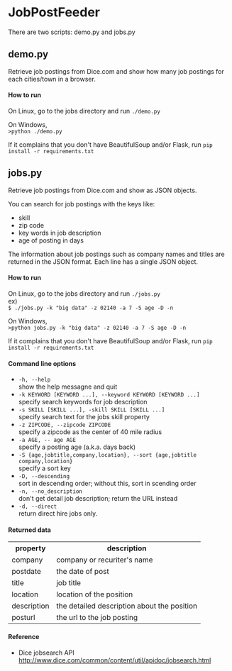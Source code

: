 # JobPostFeeder

There are two scripts: demo.py and jobs.py  

## demo.py

Retrieve job postings from Dice.com and show how many job postings for each cities/town in a browser.  

#### How to run
On Linux, go to the jobs directory and run `./demo.py`  
  
On Windows,  
``>python ./demo.py``
  
If it complains that you don't have BeautifulSoup and/or Flask, run
``pip install -r requirements.txt``
  
  
## jobs.py
  
Retrieve job postings from Dice.com and show as JSON objects.  

You can search for job postings with the keys like:  
* skill
* zip code
* key words in job description
* age of posting in days
  
The information about job postings such as company names and titles are returned in the JSON format. Each line has a single JSON object. 

#### How to run
On Linux, go to the jobs directory and run `./jobs.py`  
ex)  
``$ ./jobs.py -k "big data" -z 02140 -a 7 -S age -D -n``
  
On Windows,  
``>python jobs.py -k "big data" -z 02140 -a 7 -S age -D -n``
  
If it complains that you don't have BeautifulSoup and/or Flask, run
``pip install -r requirements.txt``
  
#### Command line options
* `-h, --help`  
   show the help messagne and quit  
* `-k KEYWORD [KEYWORD ...], --keyword KEYWORD [KEYWORD ...]`  
  specify search keywords for job description  
* `-s SKILL [SKILL ...], -skill SKILL [SKILL ...]`  
  specify search text for the jobs skill property  
* `-z ZIPCODE, --zipcode ZIPCODE`  
  specify a zipcode as the center of 40 mile radius  
* `-a AGE, -- age AGE`  
  specify a posting age (a.k.a. days back)  
* `-S {age,jobtitle,company,location}, --sort {age,jobtitle company,location}`  
  specify a sort key  
* `-D, --descending`  
  sort in descending order; without this, sort in scending order  
* `-n, --no_description`  
  don't get detail job description; return the URL instead  
* `-d, --direct`  
  return direct hire jobs only.  
  
#### Returned data
<table>
<tr><th>property</th><th>description</th></tr>
<tr><td>company</td><td>company or recuriter's name</td></tr>
<tr><td>postdate</td><td>the date of post</td></tr>
<tr><td>title</td><td>job title</td></tr>
<tr><td>location</td><td>location of the position</td></tr>
<tr><td>description</td><td>the detailed description about the position</td></tr>
<tr><td>posturl</td><td>the url to the job posting</td></tr>
</table>

#### Reference
* Dice jobsearch API  
  http://www.dice.com/common/content/util/apidoc/jobsearch.html
